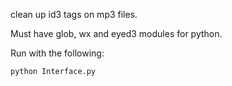clean up id3 tags on mp3 files.

Must have glob, wx and eyed3 modules for python.

Run with the following:

    python Interface.py
